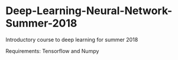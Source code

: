 # Deep-Learning-Neural-Network-Summer-2018
Introductory course to deep learning for summer 2018

Requirements: 
Tensorflow and Numpy 
